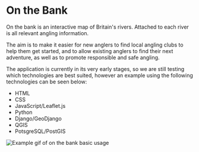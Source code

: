 # On the Bank

On the bank is an interactive map of Britain's rivers. Attached to each river is all relevant angling information.

The aim is to make it easier for new anglers to find local angling clubs to help them get started, and to allow existing anglers to find their next adventure, as well as to promote responsible and safe angling.

The application is currently in its very early stages, so we are still testing which technologies are best suited, however an example using the following technologies can be seen below:

- HTML
- CSS
- JavaScript/Leaflet.js
- Python
- Django/GeoDjango
- QGIS
- PotsgreSQL/PostGIS

![Example gif of on the bank basic usage](docs/otb-example.gif)